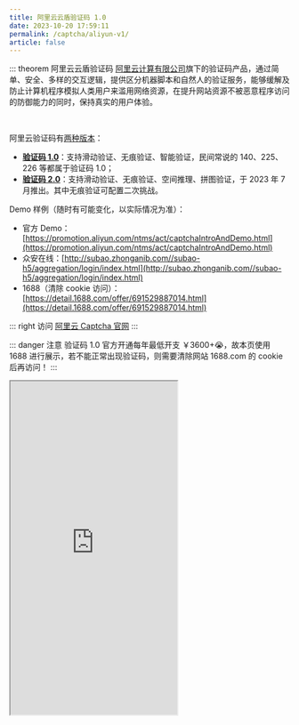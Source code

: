 ```yaml
---
title: 阿里云云盾验证码 1.0
date: 2023-10-20 17:59:11
permalink: /captcha/aliyun-v1/
article: false
---
```


::: theorem 阿里云云盾验证码
[阿里云计算有限公司](https://www.tianyancha.com/company/138473506)旗下的验证码产品，通过简单、安全、多样的交互逻辑，提供区分机器脚本和自然人的验证服务，能够缓解及防止计算机程序模拟人类用户来滥用网络资源，在提升网站资源不被恶意程序访问的防御能力的同时，保持真实的用户体验。

<br>

阿里云验证码有[两种版本](https://help.aliyun.com/document_detail/2592908.html)：

- **[验证码 1.0](https://help.aliyun.com/document_detail/2592902.html)**：支持滑动验证、无痕验证、智能验证，民间常说的 140、225、226 等都属于验证码 1.0；
- **[验证码 2.0](https://help.aliyun.com/document_detail/2401270.html)**：支持滑动验证、无痕验证、空间推理、拼图验证，于 2023 年 7 月推出。其中无痕验证可配置二次挑战。

Demo 样例（随时有可能变化，以实际情况为准）：
<br>

- 官方 Demo：[https://promotion.aliyun.com/ntms/act/captchaIntroAndDemo.html](https://promotion.aliyun.com/ntms/act/captchaIntroAndDemo.html)<Badge text="140" type="error" vertical="middle"/>
- 众安在线：[http://subao.zhonganib.com//subao-h5/aggregation/login/index.html](http://subao.zhonganib.com//subao-h5/aggregation/login/index.html)<Badge text="140" type="error" vertical="middle"/>
- 1688（清除 cookie 访问）：[https://detail.1688.com/offer/691529887014.html](https://detail.1688.com/offer/691529887014.html)<Badge text="226" type="error" vertical="middle"/><Badge text="本页使用" type="error" vertical="middle"/>

::: right
访问 [阿里云 Captcha 官网](https://www.aliyun.com/product/security/captcha)
:::

::: danger 注意
验证码 1.0 官方开通每年最低开支 ￥3600+:sob:，故本页使用 1688 进行展示，若不能正常出现验证码，则需要清除网站 1688.com 的 cookie 后再访问！
:::

<iframe src="https://detail.1688.com/offer/691529887014.html" scrolling="no" height="600px"></iframe>
